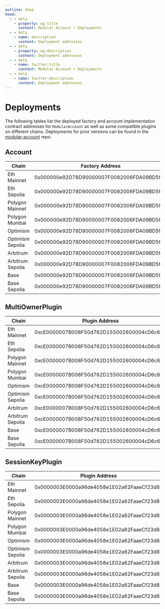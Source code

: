 ```yaml
---
outline: deep
head:
  - - meta
    - property: og:title
      content: Modular Account • Deployments
  - - meta
    - name: description
      content: Deployment addresses
  - - meta
    - property: og:description
      content: Deployment addresses
  - - meta
    - name: twitter:title
      content: Modular Account • Deployments
  - - meta
    - name: twitter:description
      content: Deployment addresses
---
```


# Deployments

The following tables list the deployed factory and account implementation contract addresses for `ModularAccount` as well as some compatible plugins on different chains. Deployments for prior versions can be found in the [modular-account](https://github.com/alchemyplatform/modular-account/tree/develop/deployments) repo.

## Account

| Chain            | Factory Address                            | Account Implementation                     |
| ---------------- | ------------------------------------------ | ------------------------------------------ |
| Eth Mainnet      | 0x000000e92D78D90000007F0082006FDA09BD5f11 | 0x0046000000000151008789797b54fdb500E2a61e |
| Eth Sepolia      | 0x000000e92D78D90000007F0082006FDA09BD5f11 | 0x0046000000000151008789797b54fdb500E2a61e |
| Polygon Mainnet  | 0x000000e92D78D90000007F0082006FDA09BD5f11 | 0x0046000000000151008789797b54fdb500E2a61e |
| Polygon Mumbai   | 0x000000e92D78D90000007F0082006FDA09BD5f11 | 0x0046000000000151008789797b54fdb500E2a61e |
| Optimism         | 0x000000e92D78D90000007F0082006FDA09BD5f11 | 0x0046000000000151008789797b54fdb500E2a61e |
| Optimism Sepolia | 0x000000e92D78D90000007F0082006FDA09BD5f11 | 0x0046000000000151008789797b54fdb500E2a61e |
| Arbitrum         | 0x000000e92D78D90000007F0082006FDA09BD5f11 | 0x0046000000000151008789797b54fdb500E2a61e |
| Arbitrum Sepolia | 0x000000e92D78D90000007F0082006FDA09BD5f11 | 0x0046000000000151008789797b54fdb500E2a61e |
| Base             | 0x000000e92D78D90000007F0082006FDA09BD5f11 | 0x0046000000000151008789797b54fdb500E2a61e |
| Base Sepolia     | 0x000000e92D78D90000007F0082006FDA09BD5f11 | 0x0046000000000151008789797b54fdb500E2a61e |

## MultiOwnerPlugin

| Chain            | Plugin Address                             |
| ---------------- | ------------------------------------------ |
| Eth Mainnet      | 0xcE0000007B008F50d762D155002600004cD6c647 |
| Eth Sepolia      | 0xcE0000007B008F50d762D155002600004cD6c647 |
| Polygon Mainnet  | 0xcE0000007B008F50d762D155002600004cD6c647 |
| Polygon Mumbai   | 0xcE0000007B008F50d762D155002600004cD6c647 |
| Optimism         | 0xcE0000007B008F50d762D155002600004cD6c647 |
| Optimism Sepolia | 0xcE0000007B008F50d762D155002600004cD6c647 |
| Arbitrum         | 0xcE0000007B008F50d762D155002600004cD6c647 |
| Arbitrum Sepolia | 0xcE0000007B008F50d762D155002600004cD6c647 |
| Base             | 0xcE0000007B008F50d762D155002600004cD6c647 |
| Base Sepolia     | 0xcE0000007B008F50d762D155002600004cD6c647 |

## SessionKeyPlugin

| Chain            | Plugin Address                             |
| ---------------- | ------------------------------------------ |
| Eth Mainnet      | 0x0000003E0000a96de4058e1E02a62FaaeCf23d8d |
| Eth Sepolia      | 0x0000003E0000a96de4058e1E02a62FaaeCf23d8d |
| Polygon Mainnet  | 0x0000003E0000a96de4058e1E02a62FaaeCf23d8d |
| Polygon Mumbai   | 0x0000003E0000a96de4058e1E02a62FaaeCf23d8d |
| Optimism         | 0x0000003E0000a96de4058e1E02a62FaaeCf23d8d |
| Optimism Sepolia | 0x0000003E0000a96de4058e1E02a62FaaeCf23d8d |
| Arbitrum         | 0x0000003E0000a96de4058e1E02a62FaaeCf23d8d |
| Arbitrum Sepolia | 0x0000003E0000a96de4058e1E02a62FaaeCf23d8d |
| Base             | 0x0000003E0000a96de4058e1E02a62FaaeCf23d8d |
| Base Sepolia     | 0x0000003E0000a96de4058e1E02a62FaaeCf23d8d |
